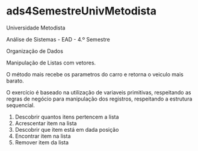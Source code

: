 # ads4SemestreUnivMetodista

Universidade Metodista

Análise de Sistemas - EAD - 4.º Semestre

Organização de Dados

Manipulação de Listas com vetores.

O método mais recebe os parametros do carro e retorna o veiculo mais barato.

O exercício é baseado na utilização de variaveis primitivas, respeitando as regras
de negócio para manipulação dos registros, respeitando a estrutura sequencial.

1. Descobrir quantos itens pertencem a lista
2. Acrescentar item na lista
3. Descobrir que item está em dada posição
4. Encontrar item na lista
5. Remover item da lista



